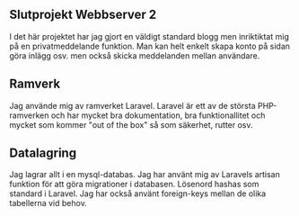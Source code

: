 ## Slutprojekt Webbserver 2
I det här projektet har jag gjort en väldigt standard blogg men inriktiktat mig på en privatmeddelande
funktion. Man kan helt enkelt skapa konto på sidan göra inlägg osv. men också skicka meddelanden mellan
användare.

## Ramverk
Jag använde mig av ramverket Laravel. Laravel är ett av de största PHP-ramverken och har mycket bra
dokumentation, bra funktionallitet och mycket som kommer "out of the box" så som säkerhet, rutter osv.

## Datalagring
Jag lagrar allt i en mysql-databas. Jag har använt mig av Laravels artisan funktion för att göra
migrationer i databasen. Lösenord hashas som standard i Laravel. Jag har också använt foreign-keys
mellan de olika tabellerna vid behov.